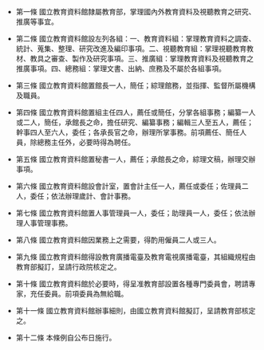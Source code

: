 * 第一條 國立教育資料館隸屬教育部，掌理國內外教育資料及視聽教育之研究、推廣等事宜。

* 第二條 國立教育資料館設左列各組：一、教育資料組：掌理教育資料之調查、統計、蒐集、整理、研究改進及編印事項。二、視聽教育組：掌理視聽教育教材、教具之審查、製作及研究事項。三、推廣組：掌理教育資料及視聽教育之推廣事項。四、總務組：掌理文書、出納、庶務及不屬於各組事項。

* 第三條 國立教育資料館置館長一人，簡任；綜理館務，並指揮、監督所屬機構及職員。

* 第四條 國立教育資料館置組主任四人，薦任或簡任，分掌各組事務；編纂一人或二人，簡任，承館長之命，擔任研究、編纂事務；編輯三人至五人，薦任；幹事四人至六人，委任；各承長官之命，辦理所掌事務。前項薦任、簡任人員，除總務主任外，必要時得為聘任。

* 第五條 國立教育資料館置秘書一人，薦任；承館長之命，綜理文稿，辦理交辦事項。

* 第六條 國立教育資料館設會計室，置會計主任一人，薦任或委任；佐理員二人，委任；依法辦理歲計、會計事務。

* 第七條 國立教育資料館置人事管理員一人，委任；助理員一人，委任；依法辦理人事管理事務。

* 第八條 國立教育資料館因業務上之需要，得酌用僱員二人或三人。

* 第九條 國立教育資料館得設教育廣播電臺及教育電視廣播電臺，其組織規程由教育部擬訂，呈請行政院核定之。

* 第十條 國立教育資料館於必要時，得呈准教育部設置各種專門委員會，聘請專家，充任委員。前項委員為無給職。

* 第十一條 國立教育資料館辦事細則，由國立教育資料館擬訂，呈請教育部核定之。

* 第十二條 本條例自公布日施行。

